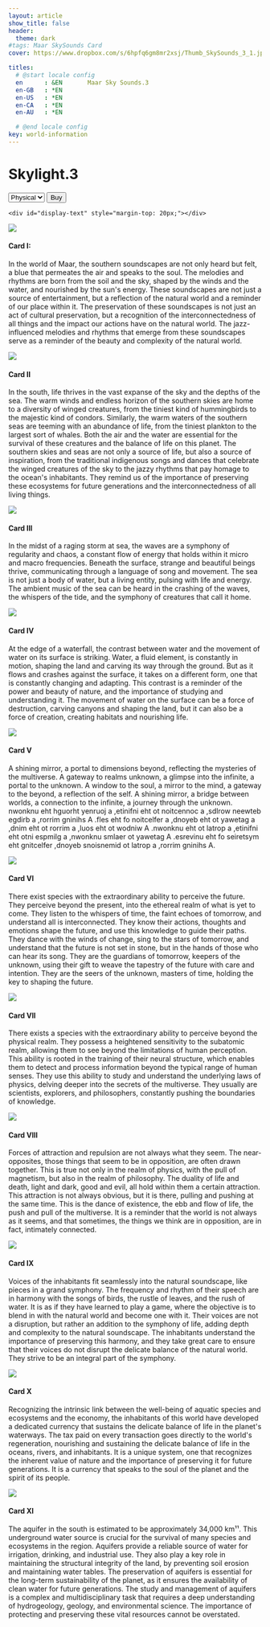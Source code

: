 ```yaml
---
layout: article
show_title: false
header:
  theme: dark
#tags: Maar SkySounds Card
cover: https://www.dropbox.com/s/6hpfq6gm8mr2xsj/Thumb_SkySounds_3_1.jpg?raw=1

titles:
  # @start locale config
  en      : &EN       Maar Sky Sounds.3
  en-GB   : *EN
  en-US   : *EN
  en-CA   : *EN
  en-AU   : *EN

  # @end locale config
key: world-information
---
```


# Skylight.3


<div class="p-4">
  <div class="padding: ($spacer * 1.5); margin-top: $spacer*4;">
    <select class="select" id="link-selector">
      <option value="https://www.physical.maar.world/l/Skylight-3-Suit">Physical</option>
      <option value="https://digital.maar.world">Digital</option>
    </select>
    <button class="button button--primary  button--rounded" id="go-button">Buy</button>

    <div id="display-text" style="margin-top: 20px;"></div>

  </div>
</div>

<script>
  const linkSelector = document.querySelector("#link-selector");
  const displayText = document.querySelector("#display-text");

  linkSelector.addEventListener("change", function() {
    const selectedValue = linkSelector.value;
    switch (selectedValue) {
      case "https://www.physical.maar.world/l/Skylight-3-Suit":
        displayText.innerHTML = "Buy Physical Suit";
        break;
      case "https://digital.maar.world":
        displayText.innerHTML = "Buy NFT Suit";
        break;
      default:
        displayText.innerHTML = "< Select your Suit Type";
    }
  });

  // Trigger the change event manually to show the selected option value on page load
  linkSelector.dispatchEvent(new Event('change'));

  const goButton = document.querySelector("#go-button");
  goButton.addEventListener("click", function() {
      const selectedLink = linkSelector.value;
      window.open(selectedLink, "_blank");
    });
</script>


<div class="item">
  <div class="item__image">
    <img class="image image--lg" src="https://www.dropbox.com/s/6hpfq6gm8mr2xsj/Thumb_SkySounds_3_1.jpg?raw=1"/>
  </div>
  <div class="item__content">
    <div class="item__header">
      <h4>Card I:</h4>
    </div>
    <div class="item__description">
      <p> In the world of Maar, the southern soundscapes are not only heard but felt, a blue that permeates the air and speaks to the soul. The melodies and rhythms are born from the soil and the sky, shaped by the winds and the water, and nourished by the sun's energy. These soundscapes are not just a source of entertainment, but a reflection of the natural world and a reminder of our place within it. The preservation of these soundscapes is not just an act of cultural preservation, but a recognition of the interconnectedness of all things and the impact our actions have on the natural world. The jazz-influenced melodies and rhythms that emerge from these soundscapes serve as a reminder of the beauty and complexity of the natural world. 
</p>
    </div>
  </div>
</div>




<div class="item">
  <div class="item__image">
    <img class="image image--lg" src="https://www.dropbox.com/s/vmyhdqozq6woo0f/SkySounds3_2.png?raw=1"/>
  </div>
  <div class="item__content">
    <div class="item__header">
      <h4>Card II</h4>
    </div>
    <div class="item__description">
      <p> In the south, life thrives in the vast expanse of the sky and the depths of the sea. The warm winds and endless horizon of the southern skies are home to a diversity of winged creatures, from the tiniest kind of hummingbirds to the majestic kind of condors. Similarly, the warm waters of the southern seas are teeming with an abundance of life, from the tiniest plankton to the largest sort of whales. Both the air and the water are essential for the survival of these creatures and the balance of life on this planet. The southern skies and seas are not only a source of life, but also a source of inspiration, from the traditional indigenous songs and dances that celebrate the winged creatures of the sky to the jazzy rhythms that pay homage to the ocean's inhabitants. They remind us of the importance of preserving these ecosystems for future generations and the interconnectedness of all living things.

</p>
    </div>
  </div>
</div>




<div class="item">
  <div class="item__image">
    <img class="image image--lg" src="https://www.dropbox.com/s/0lpws18msevtreq/Thumb_SkySounds_3_3.jpg?raw=1"/>
  </div>
  <div class="item__content">
    <div class="item__header">
      <h4>Card III</h4>
    </div>
    <div class="item__description">
      <p>In the midst of a raging storm at sea, the waves are a symphony of regularity and chaos, a constant flow of energy that holds within it micro and macro frequencies. Beneath the surface, strange and beautiful beings thrive, communicating through a language of song and movement. The sea is not just a body of water, but a living entity, pulsing with life and energy. The ambient music of the sea can be heard in the crashing of the waves, the whispers of the tide, and the symphony of creatures that call it home. 
</p>
    </div>
  </div>
</div>




<div class="item">
  <div class="item__image">
  <img class="image image--lg" src="https://www.dropbox.com/s/9yb62aqksee0d4r/SkySounds3_4.png?raw=1"/>
  </div>
  <div class="item__content">
    <div class="item__header">
      <h4>Card IV</h4>
    </div>
    <div class="item__description">
      <p>At the edge of a waterfall, the contrast between water and the movement of water on its surface is striking. Water, a fluid element, is constantly in motion, shaping the land and carving its way through the ground. But as it flows and crashes against the surface, it takes on a different form, one that is constantly changing and adapting. This contrast is a reminder of the power and beauty of nature, and the importance of studying and understanding it. The movement of water on the surface can be a force of destruction, carving canyons and shaping the land, but it can also be a force of creation, creating habitats and nourishing life.
</p>
    </div>
  </div>
</div>




<div class="item">
  <div class="item__image">
    <img class="image image--lg" src="https://www.dropbox.com/s/1k2drqfriu6w17d/Thumb_SkySounds_3_5.jpg?raw=1"/>
  </div>
  <div class="item__content">
    <div class="item__header">
      <h4>Card V</h4>
    </div>
    <div class="item__description">
      <p>A shining mirror, a portal to dimensions beyond, reflecting the mysteries of the multiverse. A gateway to realms unknown, a glimpse into the infinite, a portal to the unknown. A window to the soul, a mirror to the mind, a gateway to the beyond, a reflection of the self. A shining mirror, a bridge between worlds, a connection to the infinite, a journey through the unknown.  nwonknu eht hguorht yenruoj a ,etinifni eht ot noitcennoc a ,sdlrow neewteb egdirb a ,rorrim gninihs A .fles eht fo noitcelfer a ,dnoyeb eht ot yawetag a ,dnim eht ot rorrim a ,luos eht ot wodniw A .nwonknu eht ot latrop a ,etinifni eht otni espmilg a ,nwonknu smlaer ot yawetag A .esrevinu eht fo seiretsym eht gnitcelfer ,dnoyeb snoisnemid ot latrop a ,rorrim gninihs A. 
</p>
    </div>
  </div>
</div>






<div class="item">
  <div class="item__image">
    <img class="image image--lg" src="https://www.dropbox.com/s/ev3uywuu583z3t4/Thumb_SkySounds_3_6.jpg?raw=1"/>
  </div>
  <div class="item__content">
    <div class="item__header">
      <h4>Card VI</h4>
    </div>
    <div class="item__description">
      <p>There exist species with the extraordinary ability to perceive the future. They perceive beyond the present, into the ethereal realm of what is yet to come. They listen to the whispers of time, the faint echoes of tomorrow, and understand all is interconnected. They know their actions, thoughts and emotions shape the future, and use this knowledge to guide their paths. They dance with the winds of change, sing to the stars of tomorrow, and understand that the future is not set in stone, but in the hands of those who can hear its song. They are the guardians of tomorrow, keepers of the unknown, using their gift to weave the tapestry of the future with care and intention. They are the seers of the unknown, masters of time, holding the key to shaping the future.
</p>
    </div>
  </div>
</div>




<div class="item">
  <div class="item__image">
    <img class="image image--lg" src="https://www.dropbox.com/s/0kt97p6h3q87o60/SkySounds3_7.png?raw=1"/>
  </div>
  <div class="item__content">
    <div class="item__header">
      <h4>Card VII</h4>
    </div>
    <div class="item__description">
      <p>There exists a species with the extraordinary ability to perceive beyond the physical realm. They possess a heightened sensitivity to the subatomic realm, allowing them to see beyond the limitations of human perception. This ability is rooted in the training of their neural structure, which enables them to detect and process information beyond the typical range of human senses. They use this ability to study and understand the underlying laws of physics, delving deeper into the secrets of the multiverse. They usually are scientists, explorers, and philosophers, constantly pushing the boundaries of knowledge.
</p>
    </div>
  </div>
</div>




<div class="item">
  <div class="item__image">
    <img class="image image--lg" src="https://www.dropbox.com/s/wk2lftpk35xamtp/Thumb_SkySounds_3_8.jpg?raw=1"/>
  </div>
  <div class="item__content">
    <div class="item__header">
      <h4>Card VIII</h4>
    </div>
    <div class="item__description">
      <p>Forces of attraction and repulsion are not always what they seem. The near-opposites, those things that seem to be in opposition, are often drawn together. This is true not only in the realm of physics, with the pull of magnetism, but also in the realm of philosophy. The duality of life and death, light and dark, good and evil, all hold within them a certain attraction. This attraction is not always obvious, but it is there, pulling and pushing at the same time. This is the dance of existence, the ebb and flow of life, the push and pull of the multiverse. It is a reminder that the world is not always as it seems, and that sometimes, the things we think are in opposition, are in fact, intimately connected.
</p>
    </div>
  </div>
</div>





<div class="item">
  <div class="item__image">
    <img class="image image--lg" src="https://www.dropbox.com/s/wo1iq9uodabw297/SkySounds3_9.png?raw=1"/>
  </div>
  <div class="item__content">
    <div class="item__header">
      <h4>Card IX</h4>
    </div>
    <div class="item__description">
      <p>Voices of the inhabitants fit seamlessly into the natural soundscape, like pieces in a grand symphony. The frequency and rhythm of their speech are in harmony with the songs of birds, the rustle of leaves, and the rush of water. It is as if they have learned to play a game, where the objective is to blend in with the natural world and become one with it. Their voices are not a disruption, but rather an addition to the symphony of life, adding depth and complexity to the natural soundscape. The inhabitants understand the importance of preserving this harmony, and they take great care to ensure that their voices do not disrupt the delicate balance of the natural world. They strive to be an integral part of the symphony.
</p>
    </div>
  </div>
</div>




<div class="item">
  <div class="item__image">
    <img class="image image--lg" src="https://www.dropbox.com/s/vp7zbazyly9jlpn/SkySounds3_10.png?raw=1"/>
  </div>
  <div class="item__content">
    <div class="item__header">
      <h4>Card X</h4>
    </div>
    <div class="item__description">
      <p>Recognizing the intrinsic link between the well-being of aquatic species and ecosystems and the economy, the inhabitants of this world have developed a dedicated currency that sustains the delicate balance of life in the planet's waterways. The tax paid on every transaction goes directly to the world's regeneration, nourishing and sustaining the delicate balance of life in the oceans, rivers, and inhabitants. It is a unique system, one that recognizes the inherent value of nature and the importance of preserving it for future generations. It is a currency that speaks to the soul of the planet and the spirit of its people.
</p>
    </div>
  </div>
</div>





<div class="item">
  <div class="item__image">
    <img class="image image--lg" src="https://www.dropbox.com/s/vu87kq77f0a7cr4/Thumb_SkySounds_3_11.jpg?raw=1"/>
  </div>
  <div class="item__content">
    <div class="item__header">
      <h4>Card XI</h4>
    </div>
    <div class="item__description">
      <p>The aquifer in the south is estimated to be approximately 34,000 km¹¹. This underground water source is crucial for the survival of many species and ecosystems in the region. Aquifers provide a reliable source of water for irrigation, drinking, and industrial use. They also play a key role in maintaining the structural integrity of the land, by preventing soil erosion and maintaining water tables. The preservation of aquifers is essential for the long-term sustainability of the planet, as it ensures the availability of clean water for future generations. The study and management of aquifers is a complex and multidisciplinary task that requires a deep understanding of hydrogeology, geology, and environmental science. The importance of protecting and preserving these vital resources cannot be overstated.
</p>
    </div>
  </div>
</div>



